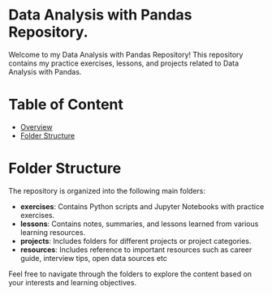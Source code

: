 # Data Analysis with Pandas Repository.
Welcome to my Data Analysis with Pandas Repository! This repository contains my practice exercises, lessons, and projects related to Data Analysis with Pandas. 

# Table of Content
* [Overview](#overview)
* [Folder Structure](#folder-structure)


# Folder Structure
The repository is organized into the following main folders:

* **exercises**: Contains Python scripts and Jupyter Notebooks with practice exercises.
* **lessons**: Contains notes, summaries, and lessons learned from various learning resources.
* **projects**: Includes folders for different projects or project categories.
* **resources**: Includes reference to important resources such as career guide, interview tips, open data sources etc

Feel free to navigate through the folders to explore the content based on your interests and learning objectives.
